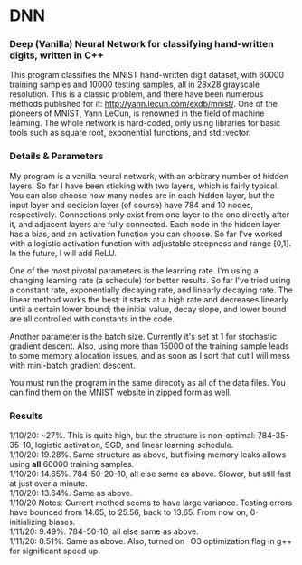 # DNN
### Deep (Vanilla) Neural Network for classifying hand-written digits, written in C++
This program classifies the MNIST hand-written digit dataset, with 60000 training samples and 10000 testing samples, all in 28x28 grayscale resolution. This is a classic problem, and there have been numerous methods published for it: http://yann.lecun.com/exdb/mnist/. One of the pioneers of MNIST, Yann LeCun, is renowned in the field of machine learning. The whole network is hard-coded, only using libraries for basic tools such as square root, exponential functions, and std::vector. 
### Details & Parameters
My program is a vanilla neural network, with an arbitrary number of hidden layers. So far I have been sticking with two layers, which is fairly typical. You can also choose how many nodes are in each hidden layer, but the input layer and decision layer (of course) have 784 and 10 nodes, respectively. Connections only exist from one layer to the one directly after it, and adjacent layers are fully connected. Each node in the hidden layer has a bias, and an activation function you can choose. So far I've worked with a logistic activation function with adjustable steepness and range [0,1]. In the future, I will add ReLU. 

One of the most pivotal parameters is the learning rate. I'm using a changing learning rate (a schedule) for better results. So far I've tried using a constant rate, exponentially decaying rate, and linearly decaying rate. The linear method works the best: it starts at a high rate and decreases linearly until a certain lower bound; the initial value, decay slope, and lower bound are all controlled with constants in the code.

Another parameter is the batch size. Currently it's set at 1 for stochastic gradient descent. Also, using more than 15000 of the training sample leads to some memory allocation issues, and as soon as I sort that out I will mess with mini-batch gradient descent. 

You must run the program in the same direcoty as all of the data files. You can find them on the MNIST website in zipped form as well.

### Results
1/10/20: ~27%. This is quite high, but the structure is non-optimal: 784-35-35-10, logistic activation, SGD, and linear learning schedule.<br/>
1/10/20: 19.28%. Same structure as above, but fixing memory leaks allows using **all** 60000 training samples. <br/>
1/10/20: 14.65%. 784-50-20-10, all else same as above. Slower, but still fast at just over a minute. <br/>
1/10/20: 13.64%. Same as above. <br/>
1/10/20 Notes: Current method seems to have large variance. Testing errors have bounced from 14.65, to 25.56, back to 13.65. From now on, 0-initializing biases. <br/>
1/11/20: 9.49%. 784-50-10, all else same as above. <br/>
1/11/20: 8.51%. Same as above. Also, turned on -O3 optimization flag in g++ for significant speed up.
